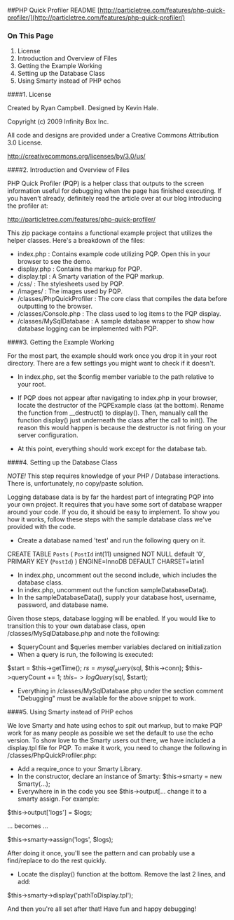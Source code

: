 ##PHP Quick Profiler README
[http://particletree.com/features/php-quick-profiler/](http://particletree.com/features/php-quick-profiler/)

### On This Page

1. License
2. Introduction and Overview of Files
3. Getting the Example Working
4. Setting up the Database Class
5. Using Smarty instead of PHP echos

####1. License

Created by Ryan Campbell. Designed by Kevin Hale.

Copyright (c) 2009 Infinity Box Inc.

All code and designs are provided under a
Creative Commons Attribution 3.0 License.

http://creativecommons.org/licenses/by/3.0/us/

####2. Introduction and Overview of Files

PHP Quick Profiler (PQP) is a helper class that outputs to the screen information 
useful for debugging when the page has finished executing. If you haven't already, 
definitely read the article over at our blog introducing the profiler at:

http://particletree.com/features/php-quick-profiler/

This zip package contains a functional example project that utilizes the helper classes.
Here's a breakdown of the files:

- index.php : Contains example code utilizing PQP. Open this in your browser to see the demo.
- display.php : Contains the markup for PQP.
- display.tpl : A Smarty variation of the PQP markup.
- /css/ : The stylesheets used by PQP.
- /images/ : The images used by PQP.
- /classes/PhpQuickProfiler : The core class that compiles the data before outputting to the browser.
- /classes/Console.php : The class used to log items to the PQP display.
- /classes/MySqlDatabase : A sample database wrapper to show how database logging can be implemented with PQP.

####3. Getting the Example Working

For the most part, the example should work once you drop it in your root directory. 
There are a few settings you might want to check if it doesn't.

- In index.php, set the $config member variable to the path relative to your root.

- If PQP does not appear after navigating to index.php in your browser, locate the destructor 
of the PQPExample class (at the bottom). Rename the function from __destruct() to display(). 
Then, manually call the function display() just underneath the class after the call to init(). 
The reason this would happen is because the destructor is not firing on your server configuration.

- At this point, everything should work except for the database tab.

####4. Setting up the Database Class

*NOTE!*
This step requires knowledge of your PHP / Database interactions. 
There is, unfortunately, no copy/paste solution.

Logging database data is by far the hardest part of integrating PQP into your own project. 
It requires that you have some sort of database wrapper around your code. If you do, it 
should be easy to implement. To show you how it works, follow these steps with the 
sample database class we've provided with the code.

- Create a database named 'test' and run the following query on it.

CREATE TABLE `Posts` (
  `PostId` int(11) unsigned NOT NULL default '0',
  PRIMARY KEY  (`PostId`)
) ENGINE=InnoDB DEFAULT CHARSET=latin1

- In index.php, uncomment out the second include, which includes the database class.
- In index.php, uncomment out the function sampleDatabaseData().
- In the sampleDatabaseData(), supply your database host, username, password, and database name.

Given those steps, database logging will be enabled. If you would like to transition this 
to your own database class, open /classes/MySqlDatabase.php and note the following:

- $queryCount and $queries member variables declared on initialization
- When a query is run, the following is executed:

$start = $this->getTime();
$rs = mysql_query($sql, $this->conn);
$this->queryCount += 1;
$this->logQuery($sql, $start);

- Everything in /classes/MySqlDatabase.php under the section comment "Debugging"
must be available for the above snippet to work.

####5. Using Smarty instead of PHP echos

We love Smarty and hate using echos to spit out markup, but to make PQP work for as many people 
as possible we set the default to use the echo version. To show love to the Smarty users out 
there, we have included a display.tpl file for PQP. To make it work, you need to change
the following in /classes/PhpQuickProfiler.php:

- Add a require_once to your Smarty Library.
- In the constructor, declare an instance of Smarty: $this->smarty = new Smarty(...);
- Everywhere in in the code you see $this->output[... change it to a smarty assign. For example:

$this->output['logs'] = $logs;

... becomes ...

$this->smarty->assign('logs', $logs);

After doing it once, you'll see the pattern and can probably use a find/replace to do the rest quickly.

- Locate the display() function at the bottom. Remove the last 2 lines, and add:

$this->smarty->display('pathToDisplay.tpl');

And then you're all set after that! Have fun and happy debugging!
